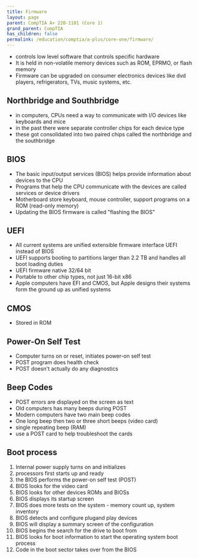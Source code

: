 ```yaml
---
title: Firmware
layout: page
parent: CompTIA A+ 220-1101 (Core 1)
grand_parent: CompTIA
has_children: false
permalink: /education/comptia/a-plus/core-one/firmware/
---
```


-  controls low level software that controls specific hardware
- It is held in non-volatile memory devices such as ROM, EPRMO, or flash memory
- Firmware can be upgraded on consumer electronics devices like dvd players, refrigerators, TVs, music systems, etc.

## Northbridge and Southbridge

- in computers, CPUs need a way to communicate with I/O devices like keyboards and mice
- in the past there were separate controller chips for each device type
- these got consolidated into two paired chips called the northbridge and the southbridge

## BIOS

- The basic input/output services (BIOS) helps provide information about devices to the CPU
- Programs that help the CPU communicate with the devices are called services or device drivers
- Motherboard store keyboard, mouse controller, support programs on a ROM (read-only memory)
- Updating the BIOS firmware is called "flashing the BIOS"

##  UEFI

- All current systems are unified extensible firmware interface UEFI instead of BIOS
- UEFI supports booting to partitions larger than 2.2 TB and handles all boot loading duties
- UEFI firmware native 32/64 bit
- Portable to other chip types, not just 16-bit x86
- Apple computers have EFI and CMOS, but Apple designs their systems form the ground up as unified systems

## CMOS

- Stored in ROM

## Power-On Self Test

- Computer turns on or reset, initiates power-on self test
- POST program does health check
- POST doesn't actually do any diagnostics

## Beep Codes

- POST errors are displayed on the screen as text
- Old computers has many beeps during POST
- Modern computers have two main beep codes
- One long beep then two or three short beeps (video card)
- single repeating beep (RAM)
- use a POST card to help troubleshoot the cards

## Boot process

1. Internal power supply turns on and initializes
2. processors first starts up and ready
3. the BIOS performs the power-on self test (POST)
4. BIOS looks for the video card
5. BIOS looks for other devices ROMs and BIOSs
6. BIOS displays its startup screen
7. BIOS does more tests on the system - memory count up, system inventory
8. BIOS detects and configure plugand play devices
9. BIOS will display a summary screen of the configuration
10. BIOS begins the search for the drive to boot from
11. BIOS looks for boot information to start the operating system boot process
12. Code in the boot sector takes over from the BIOS
